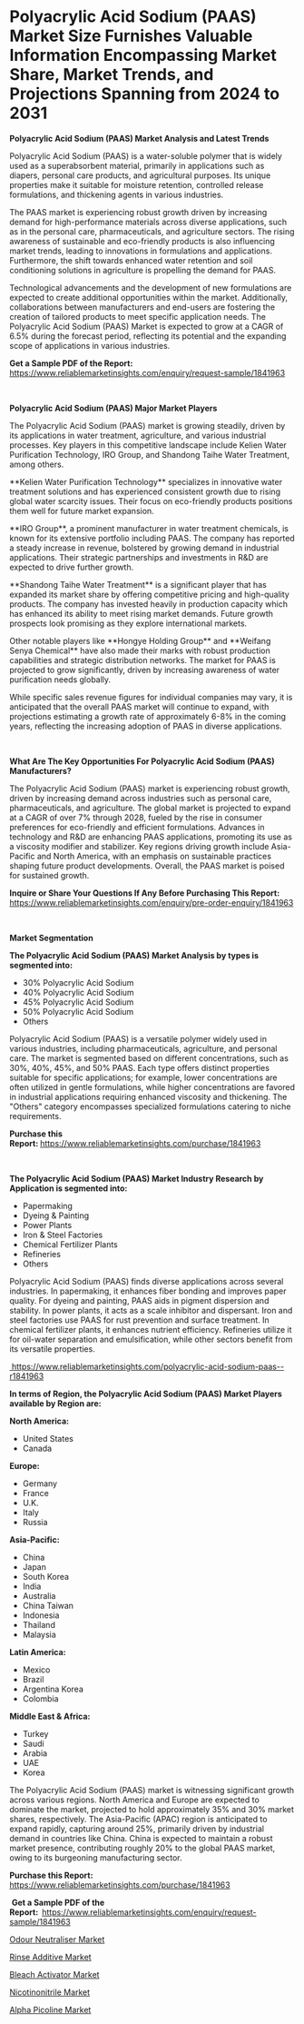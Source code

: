 <p><h1>Polyacrylic Acid Sodium (PAAS) Market Size Furnishes Valuable Information Encompassing Market Share, Market Trends, and Projections Spanning from 2024 to 2031</h1></p><p><strong>Polyacrylic Acid Sodium (PAAS) Market Analysis and Latest Trends</strong></p>
<p><p>Polyacrylic Acid Sodium (PAAS) is a water-soluble polymer that is widely used as a superabsorbent material, primarily in applications such as diapers, personal care products, and agricultural purposes. Its unique properties make it suitable for moisture retention, controlled release formulations, and thickening agents in various industries.</p><p>The PAAS market is experiencing robust growth driven by increasing demand for high-performance materials across diverse applications, such as in the personal care, pharmaceuticals, and agriculture sectors. The rising awareness of sustainable and eco-friendly products is also influencing market trends, leading to innovations in formulations and applications. Furthermore, the shift towards enhanced water retention and soil conditioning solutions in agriculture is propelling the demand for PAAS.</p><p>Technological advancements and the development of new formulations are expected to create additional opportunities within the market. Additionally, collaborations between manufacturers and end-users are fostering the creation of tailored products to meet specific application needs. The Polyacrylic Acid Sodium (PAAS) Market is expected to grow at a CAGR of 6.5% during the forecast period, reflecting its potential and the expanding scope of applications in various industries.</p></p>
<p><strong>Get a Sample PDF of the Report:&nbsp;</strong> <a href="https://www.reliablemarketinsights.com/enquiry/request-sample/1841963?utm_campaign=1606&utm_medium=2&utm_source=Github&utm_content=ia&utm_term=16102024&utm_id=polyacrylic-acid-sodium-paas">https://www.reliablemarketinsights.com/enquiry/request-sample/1841963</a></p>
<p>&nbsp;</p>
<p><strong>Polyacrylic Acid Sodium (PAAS) Major Market Players</strong></p>
<p><p>The Polyacrylic Acid Sodium (PAAS) market is growing steadily, driven by its applications in water treatment, agriculture, and various industrial processes. Key players in this competitive landscape include Kelien Water Purification Technology, IRO Group, and Shandong Taihe Water Treatment, among others.</p><p>**Kelien Water Purification Technology** specializes in innovative water treatment solutions and has experienced consistent growth due to rising global water scarcity issues. Their focus on eco-friendly products positions them well for future market expansion.</p><p>**IRO Group**, a prominent manufacturer in water treatment chemicals, is known for its extensive portfolio including PAAS. The company has reported a steady increase in revenue, bolstered by growing demand in industrial applications. Their strategic partnerships and investments in R&D are expected to drive further growth.</p><p>**Shandong Taihe Water Treatment** is a significant player that has expanded its market share by offering competitive pricing and high-quality products. The company has invested heavily in production capacity which has enhanced its ability to meet rising market demands. Future growth prospects look promising as they explore international markets.</p><p>Other notable players like **Hongye Holding Group** and **Weifang Senya Chemical** have also made their marks with robust production capabilities and strategic distribution networks. The market for PAAS is projected to grow significantly, driven by increasing awareness of water purification needs globally. </p><p>While specific sales revenue figures for individual companies may vary, it is anticipated that the overall PAAS market will continue to expand, with projections estimating a growth rate of approximately 6-8% in the coming years, reflecting the increasing adoption of PAAS in diverse applications.</p></p>
<p>&nbsp;</p>
<p><strong>What Are The Key Opportunities For Polyacrylic Acid Sodium (PAAS) Manufacturers?</strong></p>
<p><p>The Polyacrylic Acid Sodium (PAAS) market is experiencing robust growth, driven by increasing demand across industries such as personal care, pharmaceuticals, and agriculture. The global market is projected to expand at a CAGR of over 7% through 2028, fueled by the rise in consumer preferences for eco-friendly and efficient formulations. Advances in technology and R&D are enhancing PAAS applications, promoting its use as a viscosity modifier and stabilizer. Key regions driving growth include Asia-Pacific and North America, with an emphasis on sustainable practices shaping future product developments. Overall, the PAAS market is poised for sustained growth.</p></p>
<p><strong>Inquire or Share Your Questions If Any Before Purchasing This Report:</strong> <a href="https://www.reliablemarketinsights.com/enquiry/pre-order-enquiry/1841963?utm_campaign=1606&utm_medium=2&utm_source=Github&utm_content=ia&utm_term=16102024&utm_id=polyacrylic-acid-sodium-paas">https://www.reliablemarketinsights.com/enquiry/pre-order-enquiry/1841963</a></p>
<p>&nbsp;</p>
<p><strong>Market Segmentation</strong></p>
<p><strong>The Polyacrylic Acid Sodium (PAAS) Market Analysis by types is segmented into:</strong></p>
<p><ul><li>30% Polyacrylic Acid Sodium</li><li>40% Polyacrylic Acid Sodium</li><li>45% Polyacrylic Acid Sodium</li><li>50% Polyacrylic Acid Sodium</li><li>Others</li></ul></p>
<p><p>Polyacrylic Acid Sodium (PAAS) is a versatile polymer widely used in various industries, including pharmaceuticals, agriculture, and personal care. The market is segmented based on different concentrations, such as 30%, 40%, 45%, and 50% PAAS. Each type offers distinct properties suitable for specific applications; for example, lower concentrations are often utilized in gentle formulations, while higher concentrations are favored in industrial applications requiring enhanced viscosity and thickening. The "Others" category encompasses specialized formulations catering to niche requirements.</p></p>
<p><strong>Purchase this Report:&nbsp;</strong><a href="https://www.reliablemarketinsights.com/purchase/1841963?utm_campaign=1606&utm_medium=2&utm_source=Github&utm_content=ia&utm_term=16102024&utm_id=polyacrylic-acid-sodium-paas">https://www.reliablemarketinsights.com/purchase/1841963</a></p>
<p>&nbsp;</p>
<p><strong>The Polyacrylic Acid Sodium (PAAS) Market Industry Research by Application is segmented into:</strong></p>
<p><ul><li>Papermaking</li><li>Dyeing & Painting</li><li>Power Plants</li><li>Iron & Steel Factories</li><li>Chemical Fertilizer Plants</li><li>Refineries</li><li>Others</li></ul></p>
<p><p>Polyacrylic Acid Sodium (PAAS) finds diverse applications across several industries. In papermaking, it enhances fiber bonding and improves paper quality. For dyeing and painting, PAAS aids in pigment dispersion and stability. In power plants, it acts as a scale inhibitor and dispersant. Iron and steel factories use PAAS for rust prevention and surface treatment. In chemical fertilizer plants, it enhances nutrient efficiency. Refineries utilize it for oil-water separation and emulsification, while other sectors benefit from its versatile properties.</p></p>
<p><a href="https://www.reliablemarketinsights.com/polyacrylic-acid-sodium-paas--r1841963?utm_campaign=1606&utm_medium=2&utm_source=Github&utm_content=ia&utm_term=16102024&utm_id=polyacrylic-acid-sodium-paas">&nbsp;https://www.reliablemarketinsights.com/polyacrylic-acid-sodium-paas--r1841963</a></p>
<p><strong>In terms of Region, the Polyacrylic Acid Sodium (PAAS) Market Players available by Region are:</strong></p>
<p>
    <p> <strong> North America: </strong>
        <ul>
            <li>United States</li>
            <li>Canada</li>
        </ul>
        </p> 
    <p> <strong> Europe: </strong>
        <ul>
            <li>Germany</li>
            <li>France</li>
            <li>U.K.</li>
            <li>Italy</li>
            <li>Russia</li>
        </ul>
        </p> 
    <p> <strong> Asia-Pacific: </strong>
        <ul>
            <li>China</li>
            <li>Japan</li>
            <li>South Korea</li>
            <li>India</li>
            <li>Australia</li>
            <li>China Taiwan</li>
            <li>Indonesia</li>
            <li>Thailand</li>
            <li>Malaysia</li>
        </ul>
        </p> 
    <p> <strong> Latin America: </strong>
        <ul>
            <li>Mexico</li>
            <li>Brazil</li>
            <li>Argentina Korea</li>
            <li>Colombia</li>
        </ul>
        </p> 
    <p> <strong> Middle East & Africa: </strong>
        <ul>
            <li>Turkey</li>
            <li>Saudi</li>
            <li>Arabia</li>
            <li>UAE</li>
            <li>Korea</li>
        </ul>
    </p>
    </p>
<p><p>The Polyacrylic Acid Sodium (PAAS) market is witnessing significant growth across various regions. North America and Europe are expected to dominate the market, projected to hold approximately 35% and 30% market shares, respectively. The Asia-Pacific (APAC) region is anticipated to expand rapidly, capturing around 25%, primarily driven by industrial demand in countries like China. China is expected to maintain a robust market presence, contributing roughly 20% to the global PAAS market, owing to its burgeoning manufacturing sector.</p></p>
<p><strong>Purchase this Report: </strong><a href="https://www.reliablemarketinsights.com/purchase/1841963?utm_campaign=1606&utm_medium=2&utm_source=Github&utm_content=ia&utm_term=16102024&utm_id=polyacrylic-acid-sodium-paas">https://www.reliablemarketinsights.com/purchase/1841963</a></p>
<p>&nbsp;<strong>Get a Sample PDF of the Report:&nbsp;&nbsp;</strong><a href="https://www.reliablemarketinsights.com/enquiry/request-sample/1841963?utm_campaign=1606&utm_medium=2&utm_source=Github&utm_content=ia&utm_term=16102024&utm_id=polyacrylic-acid-sodium-paas">https://www.reliablemarketinsights.com/enquiry/request-sample/1841963</a></p>
<p><strong></strong></p>
<p><p><a href="https://www.linkedin.com/pulse/deep-dive-odour-neutraliser-market-itstrends-segmentation-competitive-rypxf?utm_campaign=1606&utm_medium=2&utm_source=Github&utm_content=ia&utm_term=16102024&utm_id=polyacrylic-acid-sodium-paas">Odour Neutraliser Market</a></p><p><a href="https://www.linkedin.com/pulse/global-rinse-additive-market-product-types-applications-regional-hintf?utm_campaign=1606&utm_medium=2&utm_source=Github&utm_content=ia&utm_term=16102024&utm_id=polyacrylic-acid-sodium-paas">Rinse Additive Market</a></p><p><a href="https://www.linkedin.com/pulse/bleach-activator-market-global-trends-forecast-2024-2031-firmazon-x0zwf?utm_campaign=1606&utm_medium=2&utm_source=Github&utm_content=ia&utm_term=16102024&utm_id=polyacrylic-acid-sodium-paas">Bleach Activator Market</a></p><p><a href="https://www.linkedin.com/pulse/nicotinonitrile-industry-sector-new-technologies-market-impact-qhr3f?utm_campaign=1606&utm_medium=2&utm_source=Github&utm_content=ia&utm_term=16102024&utm_id=polyacrylic-acid-sodium-paas">Nicotinonitrile Market</a></p><p><a href="https://www.linkedin.com/pulse/global-alpha-picoline-market-opportunities-challenges2024--pogff?utm_campaign=1606&utm_medium=2&utm_source=Github&utm_content=ia&utm_term=16102024&utm_id=polyacrylic-acid-sodium-paas">Alpha Picoline Market</a></p></p>